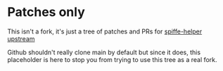#  Patches only

This isn't a fork, it's just a tree of patches and PRs for [spiffe-helper upstream](https://github.com/spiffe/spiffe-helper)

Github shouldn't really clone main by default but since it does, this
placeholder is here to stop you from trying to use this tree as a real fork.
